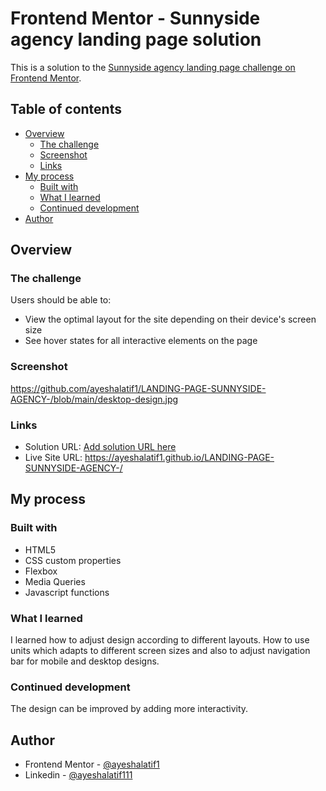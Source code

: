 # Frontend Mentor - Sunnyside agency landing page solution

This is a solution to the [Sunnyside agency landing page challenge on Frontend Mentor](https://www.frontendmentor.io/challenges/sunnyside-agency-landing-page-7yVs3B6ef). 
## Table of contents

- [Overview](#overview)
  - [The challenge](#the-challenge)
  - [Screenshot](#screenshot)
  - [Links](#links)
- [My process](#my-process)
  - [Built with](#built-with)
  - [What I learned](#what-i-learned)
  - [Continued development](#continued-development)
- [Author](#author)


## Overview

### The challenge

Users should be able to:

- View the optimal layout for the site depending on their device's screen size
- See hover states for all interactive elements on the page

### Screenshot

https://github.com/ayeshalatif1/LANDING-PAGE-SUNNYSIDE-AGENCY-/blob/main/desktop-design.jpg


### Links

- Solution URL: [Add solution URL here](https://your-solution-url.com)
- Live Site URL: https://ayeshalatif1.github.io/LANDING-PAGE-SUNNYSIDE-AGENCY-/

## My process

### Built with

- HTML5 
- CSS custom properties
- Flexbox
- Media Queries
- Javascript functions

### What I learned

I learned how to adjust design according to different layouts. How to use units which adapts to different screen sizes and also to adjust navigation bar for mobile and desktop designs.

### Continued development

The design can be improved by adding more interactivity.

## Author

- Frontend Mentor - [@ayeshalatif1](https://www.frontendmentor.io/profile/ayeshalatif1)
- Linkedin - [@ayeshalatif111](https://www.linkedin.com/in/ayeshalatif111)


